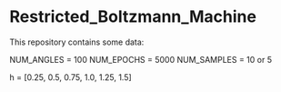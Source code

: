 # Restricted_Boltzmann_Machine
This repository contains some data:

NUM_ANGLES = 100
NUM_EPOCHS = 5000
NUM_SAMPLES = 10 or 5

h = [0.25, 0.5, 0.75, 1.0, 1.25, 1.5]
